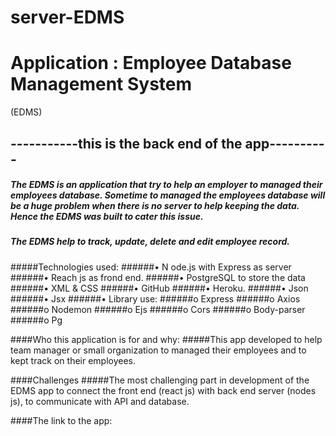 # server-EDMS

# Application : Employee Database Management System 
(EDMS)

## -----------this is the back end of the app----------

##### The EDMS is an application that try to help an employer to managed their employees database. Sometime to managed the employees database will be a huge problem when there is no server to help keeping the data. Hence the EDMS was built to cater this issue.
##### The EDMS help to track, update, delete and edit employee record. 

#####Technologies used:
######•	N ode.js with Express as server 
######•	Reach js as frond end.
######•	PostgreSQL to store the data
######•	XML & CSS
######•	GitHub
######•	Heroku. 
######•	Json
######•	Jsx
######•	Library use:
######o	Express
######o	Axios
######o	Nodemon
######o	Ejs
######o	Cors
######o	Body-parser
######o	Pg


####Who this application is for and why:
#####This app developed to help team manager or small organization  to managed their employees and to kept track on their employees. 
 
####Challenges
#####The most challenging part in development of the  EDMS app to connect the front end (react js) with back end server (nodes js), to communicate with API and database.

####The link to the app: 

